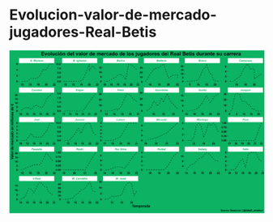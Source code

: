 # Evolucion-valor-de-mercado-jugadores-Real-Betis

![](https://github.com/aaant987/Evolucion-valor-de-mercado-jugadores-Real-Betis/blob/master/vmercado.png)
